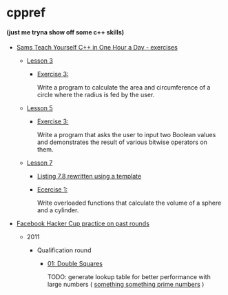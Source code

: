 # cppref

#### (just me tryna show off some c++ skills)

- [Sams Teach Yourself C++ in One Hour a Day - exercises](https://github.com/Erendis42/cppref/tree/master/sams)

    - [Lesson 3](https://github.com/Erendis42/cppref/tree/master/sams/Lesson03)
        - [Exercise 3:](https://github.com/Erendis42/cppref/blob/master/sams/Lesson03/03_circle.cpp)

           Write a program to calculate the area and circumference of a circle where the radius is fed by the user.

    - [Lesson 5](https://github.com/Erendis42/cppref/tree/master/sams/Lesson05)
        - [Exercise 3:](https://github.com/Erendis42/cppref/blob/master/sams/Lesson05/03_bitwise.cpp)

           Write a program that asks the user to input two Boolean values and demonstrates
the result of various bitwise operators on them.

    - [Lesson 7](https://github.com/Erendis42/cppref/tree/master/sams/Lesson07)
        - [Listing 7.8 rewritten using a template](https://github.com/Erendis42/cppref/blob/master/sams/Lesson07/L0708_displayArray.cpp)
        
        - [Ecercise 1:](https://github.com/Erendis42/cppref/blob/master/sams/Lesson07/01_overload.cpp)

            Write overloaded functions that calculate the volume of a sphere and a cylinder.

- [Facebook Hacker Cup practice on past rounds](https://github.com/Erendis42/cppref/blob/master/fb_hcup/)
    
    - 2011
        
        - Qualification round
            
            - [01: Double Squares](https://github.com/Erendis42/cppref/blob/master/fb_hcup/2011/00_qualification/01_double_squares.cpp)
            
                TODO: generate lookup table for better performance with large numbers ( [something something prime numbers](https://en.wikipedia.org/wiki/Sum_of_two_squares_theorem) )
